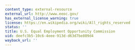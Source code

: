 ```yaml
---
content_type: external-resource
external_url: http://www.eeoc.gov/
has_external_license_warning: true
license: https://en.wikipedia.org/wiki/All_rights_reserved
status: ''
title: U.S. Equal Employment Opportunity Commission
uid: deefc3b5-10c6-4eee-913d-d63d7be809d4
wayback_url: ''
---
```


